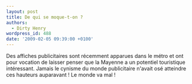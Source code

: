 ```yaml
---
layout: post
title: De qui se moque-t-on ?
authors:
  - Dirty Henry
wordpress_id: 488
date: '2009-02-05 09:39:00 +0100'
---
```

Des affiches publicitaires sont récemment apparues dans le métro et ont pour vocation de laisser penser que la Mayenne a un potentiel touristique intéressant. Jamais le cynisme du monde publicitaire n'avait osé atteindre ces hauteurs auparavant ! Le monde va mal !
